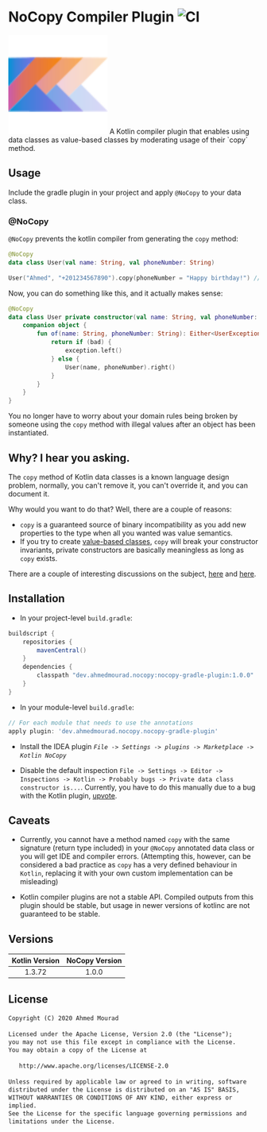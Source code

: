 NoCopy Compiler Plugin  ![CI](https://github.com/AhmedMourad0/no-copy/workflows/CI/badge.svg)
========================
<img src="plugins/idea-plugin/src/main/resources/META-INF/pluginIcon.svg" alt="" width="200" />
A Kotlin compiler plugin that enables using data classes as value-based classes
 by moderating usage of their `copy` method.

## Usage

Include the gradle plugin in your project and apply `@NoCopy` to your data class.

### @NoCopy

`@NoCopy` prevents the kotlin compiler from generating the `copy` method:

```kotlin
@NoCopy
data class User(val name: String, val phoneNumber: String)
```

```kotlin
User("Ahmed", "+201234567890").copy(phoneNumber = "Happy birthday!") // Unresolved reference: copy
```

Now, you can do something like this, and it actually makes sense:

```kotlin
@NoCopy
data class User private constructor(val name: String, val phoneNumber: String) {
    companion object {
        fun of(name: String, phoneNumber: String): Either<UserException, User> {
            return if (bad) {
                exception.left()
            } else {
                User(name, phoneNumber).right()
            }
        }
    }
}
```

You no longer have to worry about your domain rules being broken by someone
 using the `copy` method with illegal values after an object has been instantiated.

## Why? I hear you asking.

The `copy` method of Kotlin data classes is a known language design problem, normally, you can't
remove it, you can't override it, and you can document it.

Why would you want to do that? Well, there are a couple of reasons:

- `copy` is a guaranteed source of binary incompatibility as you add new properties to the type when
 all you wanted was value semantics.
- If you try to create [value-based classes](https://docs.oracle.com/javase/8/docs/api/java/lang/doc-files/ValueBased.html),
 `copy` will break your constructor invariants, private constructors are basically
  meaningless as long as `copy` exists.
 
There are a couple of interesting discussions on the subject,
 [here](https://www.reddit.com/r/Kotlin/comments/hjoyxx/nocopy_compiler_plugin_for_kotlin/)
 and [here](https://www.reddit.com/r/androiddev/comments/hj3yq8/nocopy_compiler_plugin_for_kotlin/).

## Installation

- In your project-level `build.gradle`:

```gradle
buildscript {
    repositories {
        mavenCentral()
    }
    dependencies {
        classpath "dev.ahmedmourad.nocopy:nocopy-gradle-plugin:1.0.0"
    }  
}
```

- In your module-level `build.gradle`:

```gradle
// For each module that needs to use the annotations
apply plugin: 'dev.ahmedmourad.nocopy.nocopy-gradle-plugin'
```

- Install the IDEA plugin *`File -> Settings -> plugins -> Marketplace -> Kotlin NoCopy`*

- Disable the default inspection `File -> Settings -> Editor ->
 Inspections -> Kotlin -> Probably bugs -> Private data class constructor is...`. Currently, you have to do
 this manually due to a bug with the Kotlin plugin, [upvote](https://youtrack.jetbrains.com/issue/KT-37576).

## Caveats

- Currently, you cannot have a method named `copy` with the same
  signature (return type included) in your `@NoCopy` annotated data
  class or you will get IDE and compiler errors. (Attempting this,
  however, can be considered a bad practice as `copy` has a very defined
  behaviour in `Kotlin`, replacing it with your own custom
  implementation can be misleading)
  
- Kotlin compiler plugins are not a stable API. Compiled outputs from this plugin should be stable,
 but usage in newer versions of kotlinc are not guaranteed to be stable.

## Versions

| Kotlin Version | NoCopy Version |
| :------------: | :------------: |
| 1.3.72 | 1.0.0


License
-------

    Copyright (C) 2020 Ahmed Mourad

    Licensed under the Apache License, Version 2.0 (the "License");
    you may not use this file except in compliance with the License.
    You may obtain a copy of the License at

       http://www.apache.org/licenses/LICENSE-2.0

    Unless required by applicable law or agreed to in writing, software
    distributed under the License is distributed on an "AS IS" BASIS,
    WITHOUT WARRANTIES OR CONDITIONS OF ANY KIND, either express or implied.
    See the License for the specific language governing permissions and
    limitations under the License.

 [snapshots]: https://oss.sonatype.org/content/repositories/snapshots/
 